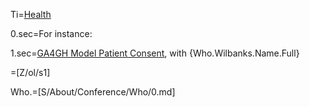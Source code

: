 Ti=<a href="index.php?action=doc&file=S/About/Conference/Theme/Use/Health/0.md">Health</a>

0.sec=For instance:

1.sec=<a href="index.php?action=list&file=Wx/org/genomicsandhealth/REWG/Demo/">GA4GH Model Patient Consent</a>, with {Who.Wilbanks.Name.Full}

=[Z/ol/s1]

Who.=[S/About/Conference/Who/0.md]